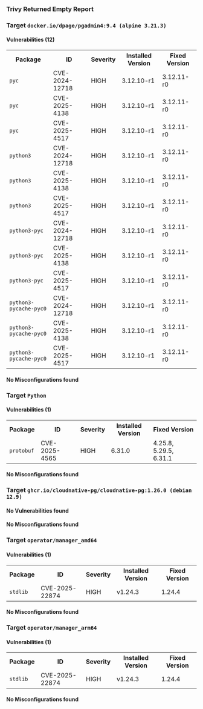 
<h3>Trivy Returned Empty Report</h3>

<h3>Target <code>docker.io/dpage/pgadmin4:9.4 (alpine 3.21.3)</code></h3>
<h4>Vulnerabilities (12)</h4>
<table>
    <tr>
        <th>Package</th>
        <th>ID</th>
        <th>Severity</th>
        <th>Installed Version</th>
        <th>Fixed Version</th>
    </tr>
    <tr>
        <td><code>pyc</code></td>
        <td>CVE-2024-12718</td>
        <td>HIGH</td>
        <td>3.12.10-r1</td>
        <td>3.12.11-r0</td>
    </tr>
    <tr>
        <td><code>pyc</code></td>
        <td>CVE-2025-4138</td>
        <td>HIGH</td>
        <td>3.12.10-r1</td>
        <td>3.12.11-r0</td>
    </tr>
    <tr>
        <td><code>pyc</code></td>
        <td>CVE-2025-4517</td>
        <td>HIGH</td>
        <td>3.12.10-r1</td>
        <td>3.12.11-r0</td>
    </tr>
    <tr>
        <td><code>python3</code></td>
        <td>CVE-2024-12718</td>
        <td>HIGH</td>
        <td>3.12.10-r1</td>
        <td>3.12.11-r0</td>
    </tr>
    <tr>
        <td><code>python3</code></td>
        <td>CVE-2025-4138</td>
        <td>HIGH</td>
        <td>3.12.10-r1</td>
        <td>3.12.11-r0</td>
    </tr>
    <tr>
        <td><code>python3</code></td>
        <td>CVE-2025-4517</td>
        <td>HIGH</td>
        <td>3.12.10-r1</td>
        <td>3.12.11-r0</td>
    </tr>
    <tr>
        <td><code>python3-pyc</code></td>
        <td>CVE-2024-12718</td>
        <td>HIGH</td>
        <td>3.12.10-r1</td>
        <td>3.12.11-r0</td>
    </tr>
    <tr>
        <td><code>python3-pyc</code></td>
        <td>CVE-2025-4138</td>
        <td>HIGH</td>
        <td>3.12.10-r1</td>
        <td>3.12.11-r0</td>
    </tr>
    <tr>
        <td><code>python3-pyc</code></td>
        <td>CVE-2025-4517</td>
        <td>HIGH</td>
        <td>3.12.10-r1</td>
        <td>3.12.11-r0</td>
    </tr>
    <tr>
        <td><code>python3-pycache-pyc0</code></td>
        <td>CVE-2024-12718</td>
        <td>HIGH</td>
        <td>3.12.10-r1</td>
        <td>3.12.11-r0</td>
    </tr>
    <tr>
        <td><code>python3-pycache-pyc0</code></td>
        <td>CVE-2025-4138</td>
        <td>HIGH</td>
        <td>3.12.10-r1</td>
        <td>3.12.11-r0</td>
    </tr>
    <tr>
        <td><code>python3-pycache-pyc0</code></td>
        <td>CVE-2025-4517</td>
        <td>HIGH</td>
        <td>3.12.10-r1</td>
        <td>3.12.11-r0</td>
    </tr>
</table>
<h4>No Misconfigurations found</h4>
<h3>Target <code>Python</code></h3>
<h4>Vulnerabilities (1)</h4>
<table>
    <tr>
        <th>Package</th>
        <th>ID</th>
        <th>Severity</th>
        <th>Installed Version</th>
        <th>Fixed Version</th>
    </tr>
    <tr>
        <td><code>protobuf</code></td>
        <td>CVE-2025-4565</td>
        <td>HIGH</td>
        <td>6.31.0</td>
        <td>4.25.8, 5.29.5, 6.31.1</td>
    </tr>
</table>
<h4>No Misconfigurations found</h4>

<h3>Target <code>ghcr.io/cloudnative-pg/cloudnative-pg:1.26.0 (debian 12.9)</code></h3>
<h4>No Vulnerabilities found</h4>
<h4>No Misconfigurations found</h4>
<h3>Target <code>operator/manager_amd64</code></h3>
<h4>Vulnerabilities (1)</h4>
<table>
    <tr>
        <th>Package</th>
        <th>ID</th>
        <th>Severity</th>
        <th>Installed Version</th>
        <th>Fixed Version</th>
    </tr>
    <tr>
        <td><code>stdlib</code></td>
        <td>CVE-2025-22874</td>
        <td>HIGH</td>
        <td>v1.24.3</td>
        <td>1.24.4</td>
    </tr>
</table>
<h4>No Misconfigurations found</h4>
<h3>Target <code>operator/manager_arm64</code></h3>
<h4>Vulnerabilities (1)</h4>
<table>
    <tr>
        <th>Package</th>
        <th>ID</th>
        <th>Severity</th>
        <th>Installed Version</th>
        <th>Fixed Version</th>
    </tr>
    <tr>
        <td><code>stdlib</code></td>
        <td>CVE-2025-22874</td>
        <td>HIGH</td>
        <td>v1.24.3</td>
        <td>1.24.4</td>
    </tr>
</table>
<h4>No Misconfigurations found</h4>
